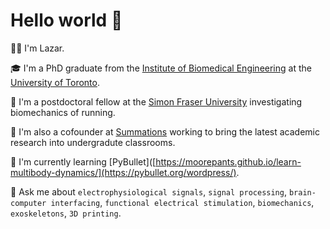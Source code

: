 # Hello world 👋

<!--
**lazarjov/lazarjov** is a ✨ _special_ ✨ repository because its `README.md` (this file) appears on your GitHub profile.

Here are some ideas to get you started:

- 🔭 I’m currently working on ...
- 🌱 I’m currently learning ...
- 👯 I’m looking to collaborate on ...
- 🤔 I’m looking for help with ...
- 💬 Ask me about ...
- 📫 How to reach me: ...
- 😄 Pronouns: ...
- ⚡ Fun fact: ...
-->

🙋‍♂️ I'm Lazar.

🎓 I'm a PhD graduate from the [Institute of Biomedical Engineering](https://bme.utoronto.ca/) at the [University of Toronto](https://www.utoronto.ca/).

🔬 I'm a postdoctoral fellow at the [Simon Fraser University](https://www.sfu.ca/) investigating biomechanics of running.

🔭 I'm also a cofounder at [Summations](https://www.summations.com) working to bring the latest academic research into undergradute classrooms.

📕 I'm currently learning [PyBullet]([https://moorepants.github.io/learn-multibody-dynamics/](https://pybullet.org/wordpress/).

💬 Ask me about `electrophysiological signals`, `signal processing`, `brain-computer interfacing`, `functional electrical stimulation`, `biomechanics`, `exoskeletons`, `3D printing`.
